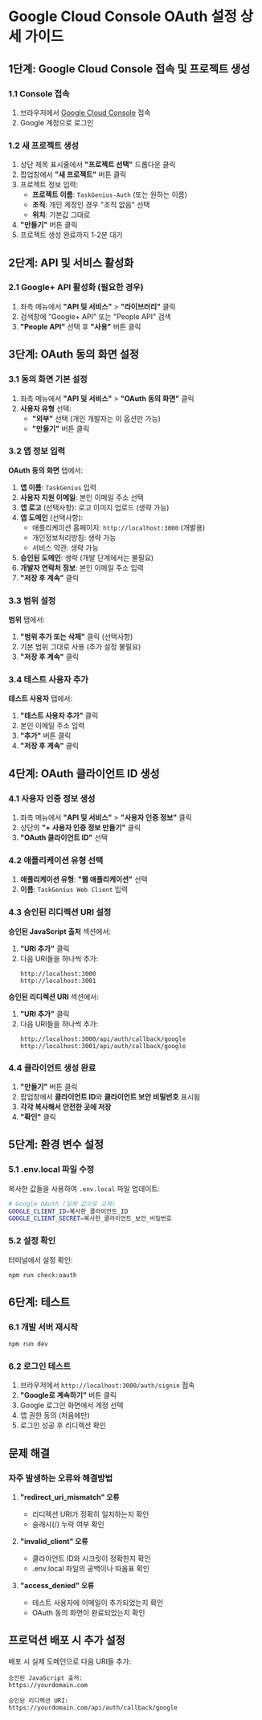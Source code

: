 # Google Cloud Console OAuth 설정 상세 가이드

## 1단계: Google Cloud Console 접속 및 프로젝트 생성

### 1.1 Console 접속
1. 브라우저에서 [Google Cloud Console](https://console.cloud.google.com/) 접속
2. Google 계정으로 로그인

### 1.2 새 프로젝트 생성
1. 상단 제목 표시줄에서 **"프로젝트 선택"** 드롭다운 클릭
2. 팝업창에서 **"새 프로젝트"** 버튼 클릭
3. 프로젝트 정보 입력:
   - **프로젝트 이름**: `TaskGenius-Auth` (또는 원하는 이름)
   - **조직**: 개인 계정인 경우 "조직 없음" 선택
   - **위치**: 기본값 그대로
4. **"만들기"** 버튼 클릭
5. 프로젝트 생성 완료까지 1-2분 대기

## 2단계: API 및 서비스 활성화

### 2.1 Google+ API 활성화 (필요한 경우)
1. 좌측 메뉴에서 **"API 및 서비스"** > **"라이브러리"** 클릭
2. 검색창에 "Google+ API" 또는 "People API" 검색
3. **"People API"** 선택 후 **"사용"** 버튼 클릭

## 3단계: OAuth 동의 화면 설정

### 3.1 동의 화면 기본 설정
1. 좌측 메뉴에서 **"API 및 서비스"** > **"OAuth 동의 화면"** 클릭
2. **사용자 유형** 선택:
   - **"외부"** 선택 (개인 개발자는 이 옵션만 가능)
   - **"만들기"** 버튼 클릭

### 3.2 앱 정보 입력
**OAuth 동의 화면** 탭에서:
1. **앱 이름**: `TaskGenius` 입력
2. **사용자 지원 이메일**: 본인 이메일 주소 선택
3. **앱 로고** (선택사항): 로고 이미지 업로드 (생략 가능)
4. **앱 도메인** (선택사항):
   - 애플리케이션 홈페이지: `http://localhost:3000` (개발용)
   - 개인정보처리방침: 생략 가능
   - 서비스 약관: 생략 가능
5. **승인된 도메인**: 생략 (개발 단계에서는 불필요)
6. **개발자 연락처 정보**: 본인 이메일 주소 입력
7. **"저장 후 계속"** 클릭

### 3.3 범위 설정
**범위** 탭에서:
1. **"범위 추가 또는 삭제"** 클릭 (선택사항)
2. 기본 범위 그대로 사용 (추가 설정 불필요)
3. **"저장 후 계속"** 클릭

### 3.4 테스트 사용자 추가
**테스트 사용자** 탭에서:
1. **"테스트 사용자 추가"** 클릭
2. 본인 이메일 주소 입력
3. **"추가"** 버튼 클릭
4. **"저장 후 계속"** 클릭

## 4단계: OAuth 클라이언트 ID 생성

### 4.1 사용자 인증 정보 생성
1. 좌측 메뉴에서 **"API 및 서비스"** > **"사용자 인증 정보"** 클릭
2. 상단의 **"+ 사용자 인증 정보 만들기"** 클릭
3. **"OAuth 클라이언트 ID"** 선택

### 4.2 애플리케이션 유형 선택
1. **애플리케이션 유형**: **"웹 애플리케이션"** 선택
2. **이름**: `TaskGenius Web Client` 입력

### 4.3 승인된 리디렉션 URI 설정
**승인된 JavaScript 출처** 섹션에서:
1. **"URI 추가"** 클릭
2. 다음 URI들을 하나씩 추가:
   ```
   http://localhost:3000
   http://localhost:3001
   ```

**승인된 리디렉션 URI** 섹션에서:
1. **"URI 추가"** 클릭
2. 다음 URI들을 하나씩 추가:
   ```
   http://localhost:3000/api/auth/callback/google
   http://localhost:3001/api/auth/callback/google
   ```

### 4.4 클라이언트 생성 완료
1. **"만들기"** 버튼 클릭
2. 팝업창에서 **클라이언트 ID**와 **클라이언트 보안 비밀번호** 표시됨
3. **각각 복사해서 안전한 곳에 저장**
4. **"확인"** 클릭

## 5단계: 환경 변수 설정

### 5.1 .env.local 파일 수정
복사한 값들을 사용하여 `.env.local` 파일 업데이트:

```bash
# Google OAuth (실제 값으로 교체)
GOOGLE_CLIENT_ID=복사한_클라이언트_ID
GOOGLE_CLIENT_SECRET=복사한_클라이언트_보안_비밀번호
```

### 5.2 설정 확인
터미널에서 설정 확인:
```bash
npm run check:oauth
```

## 6단계: 테스트

### 6.1 개발 서버 재시작
```bash
npm run dev
```

### 6.2 로그인 테스트
1. 브라우저에서 `http://localhost:3000/auth/signin` 접속
2. **"Google로 계속하기"** 버튼 클릭
3. Google 로그인 화면에서 계정 선택
4. 앱 권한 동의 (처음에만)
5. 로그인 성공 후 리디렉션 확인

## 문제 해결

### 자주 발생하는 오류와 해결방법

1. **"redirect_uri_mismatch" 오류**
   - 리디렉션 URI가 정확히 일치하는지 확인
   - 슬래시(/) 누락 여부 확인

2. **"invalid_client" 오류**
   - 클라이언트 ID와 시크릿이 정확한지 확인
   - .env.local 파일의 공백이나 따옴표 확인

3. **"access_denied" 오류**
   - 테스트 사용자에 이메일이 추가되었는지 확인
   - OAuth 동의 화면이 완료되었는지 확인

## 프로덕션 배포 시 추가 설정

배포 시 실제 도메인으로 다음 URI들 추가:
```
승인된 JavaScript 출처:
https://yourdomain.com

승인된 리디렉션 URI:
https://yourdomain.com/api/auth/callback/google
```